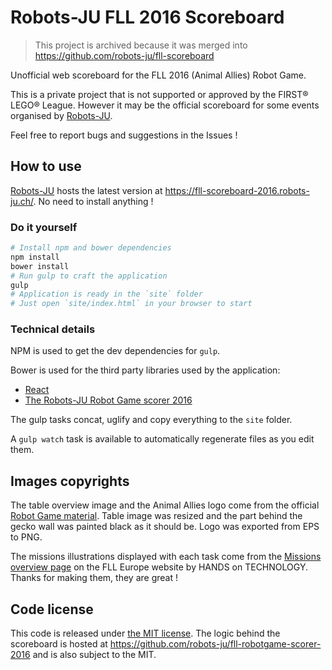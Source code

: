 # Robots-JU FLL 2016 Scoreboard

> This project is archived because it was merged into https://github.com/robots-ju/fll-scoreboard

Unofficial web scoreboard for the FLL 2016 (Animal Allies) Robot Game.

This is a private project that is not supported or approved by the FIRST® LEGO® League.
However it may be the official scoreboard for some events organised by [Robots-JU](https://robots-ju.ch/).

Feel free to report bugs and suggestions in the Issues !

## How to use

[Robots-JU](https://robots-ju.ch/) hosts the latest version at <https://fll-scoreboard-2016.robots-ju.ch/>. No need to install anything !

### Do it yourself

```bash
# Install npm and bower dependencies
npm install
bower install
# Run gulp to craft the application
gulp
# Application is ready in the `site` folder
# Just open `site/index.html` in your browser to start
```

### Technical details

NPM is used to get the dev dependencies for `gulp`.

Bower is used for the third party libraries used by the application:

- [React](https://github.com/facebook/react)
- [The Robots-JU Robot Game scorer 2016](https://github.com/robots-ju/fll-robotgame-scorer-2016)

The gulp tasks concat, uglify and copy everything to the `site` folder.

A `gulp watch` task is available to automatically regenerate files as you edit them.

## Images copyrights

The table overview image and the Animal Allies logo come from the official [Robot Game material](http://www.firstlegoleague.org/challenge).
Table image was resized and the part behind the gecko wall was painted black as it should be.
Logo was exported from EPS to PNG.

The missions illustrations displayed with each task come from the [Missions overview page](http://www.first-lego-league.org/en/fll/robot-game/missions.html) on the FLL Europe website by HANDS on TECHNOLOGY.
Thanks for making them, they are great !

## Code license

This code is released under [the MIT license](LICENSE.txt).
The logic behind the scoreboard is hosted at <https://github.com/robots-ju/fll-robotgame-scorer-2016> and is also subject to the MIT.
